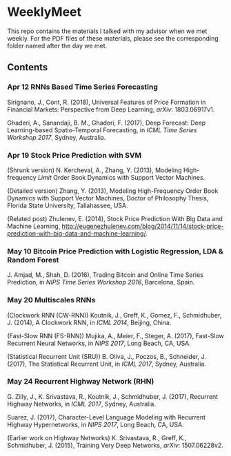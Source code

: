 # WeeklyMeet
This repo contains the materials I talked with my advisor when we met weekly. For the PDF files of these materials, please see the corresponding folder named after the day we met. 

## Contents 
### Apr 12  RNNs Based Time Series Forecasting
Sirignano, J., Cont, R. (2018), Universal Features of Price Formation in Financial Markets: Perspective from Deep Learning, *arXiv*: 1803.06917v1. 

Ghaderi, A., Sanandaji, B. M., Ghaderi, F. (2017), Deep Forecast: Deep Learning-based Spatio-Temporal Forecasting, in *ICML Time Series Workshop 2017*, Sydney, Australia.  

### Apr 19  Stock Price Prediction with SVM
(Shrunk version) N. Kercheval, A., Zhang, Y. (2013), Modeling High-frequency *Limit* Order Book Dynamics with Support Vector Machines. 

(Detailed version) Zhang, Y. (2013), Modeling High-Frequency Order Book Dynamics with Support Vector Machines, Doctor of Philosophy Thesis, Florida State University, Tallahassee, USA. 

(Related post) Zhulenev, E. (2014), Stock Price Prediction With Big Data and Machine Learning, http://eugenezhulenev.com/blog/2014/11/14/stock-price-prediction-with-big-data-and-machine-learning/. 

### May 10  Bitcoin Price Prediction with Logistic Regression, LDA & Random Forest
J. Amjad, M., Shah, D. (2016), Trading Bitcoin and Online Time Series Prediction, in *NIPS Time Series Workshop 2016*, Barcelona, Spain.  

### May 20  Multiscales RNNs
(Clockwork RNN (CW-RNN)) Koutník, J., Greff, K., Gomez, F., Schmidhuber, J. (2014), A Clockwork RNN, in *ICML 2014*, Beijing, China. 

(Fast-Slow RNN (FS-RNN)) Mujika, A., Meier, F., Steger, A. (2017), Fast-Slow Recurrent Neural Networks, in *NIPS 2017*, Long Beach, CA, USA. 

(Statistical Recurrent Unit (SRU)) B. Oliva, J., Poczos, B., Schneider, J. (2017), The Statistical Recurrent Unit, in *ICML 2017*, Sydney, Australia. 

### May 24  Recurrent Highway Network (RHN) 
G. Zilly, J., K. Srivastava, R., Koutník, J., Schmidhuber, J. (2017), Recurrent Highway Networks, in *ICML 2017*, Sydney, Australia. 

Suarez, J. (2017), Character-Level Language Modeling with Recurrent Highway Hypernetworks, in *NIPS 2017*, Long Beach, CA, USA. 

(Earlier work on Highway Networks) K. Srivastava, R., Greff, K., Schmidhuber, J. (2015), Training Very Deep Networks, *arXiv*: 1507.06228v2. 
